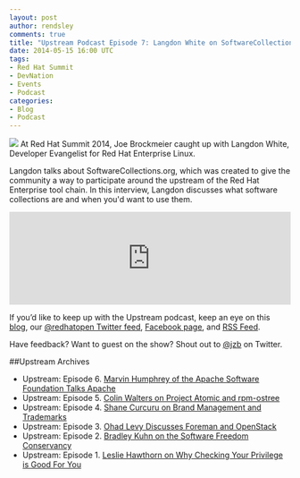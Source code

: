 ```yaml
---
layout: post
author: rendsley
comments: true
title: "Upstream Podcast Episode 7: Langdon White on SoftwareCollections.org"
date: 2014-05-15 16:00 UTC
tags:
- Red Hat Summit
- DevNation
- Events
- Podcast
categories:
- Blog
- Podcast
---
```

<img src="http://community.redhat.com/images/blog/upstream-mic.jpg"> At Red Hat Summit 2014, Joe Brockmeier caught up with Langdon White, Developer Evangelist for Red Hat Enterprise Linux. 

Langdon talks about SoftwareCollections.org, which was created to give the community a way to participate around the upstream of the Red Hat Enterprise tool chain. In this interview, Langdon discusses what software collections are and when you'd want to use them.

<iframe width="100%" height="166" scrolling="no" frameborder="no" src="https://w.soundcloud.com/player/?url=https%3A//api.soundcloud.com/tracks/149668018&amp;color=ff5500&amp;auto_play=false&amp;hide_related=false&amp;show_artwork=true"></iframe>

If you’d like to keep up with the Upstream podcast, keep an eye on this [blog](http://community.redhat.com/), our [@redhatopen Twitter feed](https://twitter.com/redhatopen), [Facebook page](https://www.facebook.com/redhatopen), and [RSS Feed](http://upstream.jellycast.com/podcast/feed/2).

Have feedback? Want to guest on the show? Shout out to [@jzb](http://twitter.com/jzb) on Twitter.

##Upstream Archives

* Upstream: Episode 6. [Marvin Humphrey of the Apache Software Foundation Talks Apache](http://community.redhat.com/blog/2014/05/upstream-podcast-episode-6/) 
* Upstream: Episode 5. [Colin Walters on Project Atomic and rpm-ostree](http://community.redhat.com/blog/2014/04/upstream-podcast-episode-5-colin-walters-on-project-atomic-and-rpm-ostree/)
* Upstream: Episode 4. [Shane Curcuru on Brand Management and Trademarks ](http://community.redhat.com/blog/2014/04/upstream-podcast-4/)
* Upstream: Episode 3. [Ohad Levy Discusses Foreman and OpenStack ](http://community.redhat.com/blog/2014/04/upstream-podcast-episode-3-ohad-levy-discusses-foreman-and-openstack/)
* Upstream: Episode 2. [Bradley Kuhn on the Software Freedom Conservancy](http://community.redhat.com/blog/2014/03/upstream-episode-2-interview-with-bradley-kuhn/)
* Upstream: Episode 1. [Leslie Hawthorn on Why Checking Your Privilege is Good For You](http://community.redhat.com/blog/2014/03/new-podcast-and-interview-with-leslie-hawthorn/)
